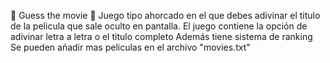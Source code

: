 🎯 Guess the movie 🎯
Juego tipo ahorcado en el que debes adivinar el titulo de la pelicula que sale oculto en pantalla.
El juego contiene la opción de adivinar letra a letra o el titulo completo
Además tiene sistema de ranking
Se pueden añadir mas peliculas en el archivo "movies.txt"
